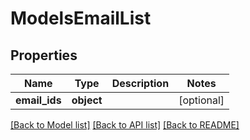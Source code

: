 # ModelsEmailList

## Properties
Name | Type | Description | Notes
------------ | ------------- | ------------- | -------------
**email_ids** | **object** |  | [optional] 

[[Back to Model list]](../README.md#documentation-for-models) [[Back to API list]](../README.md#documentation-for-api-endpoints) [[Back to README]](../README.md)


